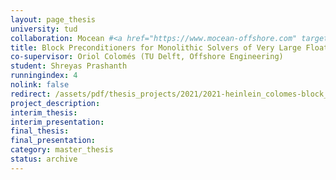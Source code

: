 ```yaml
---
layout: page_thesis
university: tud
collaboration: Mocean #<a href="https://www.mocean-offshore.com" target="_blank">Mocean</a>
title: Block Preconditioners for Monolithic Solvers of Very Large Floating Structures
co-supervisor: Oriol Colomés (TU Delft, Offshore Engineering)
student: Shreyas Prashanth
runningindex: 4
nolink: false
redirect: /assets/pdf/thesis_projects/2021/2021-heinlein_colomes-block_preconditioners_floating_structures/project_description.pdf
project_description:
interim_thesis:
interim_presentation:
final_thesis:
final_presentation:
category: master_thesis
status: archive
---
```

